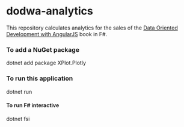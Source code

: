 # dodwa-analytics
This repository calculates analytics for the sales of the [Data Oriented Development with AngularJS](https://www.packtpub.com/web-development/data-oriented-development-angularjs) book in F#.

### To add a NuGet package
dotnet add package XPlot.Plotly

### To run this application
dotnet run

#### To run F# interactive
dotnet fsi
